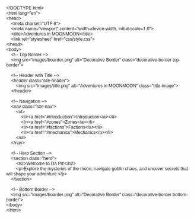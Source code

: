 <!DOCTYPE html PUBLIC "-//W3C//DTD HTML 4.01//EN" "http://www.w3.org/TR/html4/strict.dtd">
<html>
<head>
  <meta http-equiv="Content-Type" content="text/html; charset=utf-8">
  <meta http-equiv="Content-Style-Type" content="text/css">
  <title></title>
  <meta name="Generator" content="Cocoa HTML Writer">
  <meta name="CocoaVersion" content="2487.5">
  <style type="text/css">
    p.p1 {margin: 0.0px 0.0px 0.0px 0.0px; font: 12.0px Helvetica; -webkit-text-stroke: #000000}
    p.p2 {margin: 0.0px 0.0px 0.0px 0.0px; font: 12.0px Helvetica; -webkit-text-stroke: #000000; min-height: 14.0px}
    span.s1 {font-kerning: none}
  </style>
</head>
<body>
<p class="p1"><span class="s1">&lt;!DOCTYPE html&gt;</span></p>
<p class="p1"><span class="s1">&lt;html lang="en"&gt;</span></p>
<p class="p1"><span class="s1">&lt;head&gt;</span></p>
<p class="p1"><span class="s1"><span class="Apple-converted-space">    </span>&lt;meta charset="UTF-8"&gt;</span></p>
<p class="p1"><span class="s1"><span class="Apple-converted-space">    </span>&lt;meta name="viewport" content="width=device-width, initial-scale=1.0"&gt;</span></p>
<p class="p1"><span class="s1"><span class="Apple-converted-space">    </span>&lt;title&gt;Adventures in MOONMOON&lt;/title&gt;</span></p>
<p class="p1"><span class="s1"><span class="Apple-converted-space">    </span>&lt;link rel="stylesheet" href="css/style.css"&gt;</span></p>
<p class="p1"><span class="s1">&lt;/head&gt;</span></p>
<p class="p1"><span class="s1">&lt;body&gt;</span></p>
<p class="p1"><span class="s1"><span class="Apple-converted-space">    </span>&lt;!-- Top Border --&gt;</span></p>
<p class="p1"><span class="s1"><span class="Apple-converted-space">    </span>&lt;img src="images/boarder.png" alt="Decorative Border" class="decorative-border top-border"&gt;</span></p>
<p class="p2"><span class="s1"></span><br></p>
<p class="p1"><span class="s1"><span class="Apple-converted-space">    </span>&lt;!-- Header with Title --&gt;</span></p>
<p class="p1"><span class="s1"><span class="Apple-converted-space">    </span>&lt;header class="site-header"&gt;</span></p>
<p class="p1"><span class="s1"><span class="Apple-converted-space">        </span>&lt;img src="images/title.png" alt="Adventures in MOONMOON" class="title-image"&gt;</span></p>
<p class="p1"><span class="s1"><span class="Apple-converted-space">    </span>&lt;/header&gt;</span></p>
<p class="p2"><span class="s1"></span><br></p>
<p class="p1"><span class="s1"><span class="Apple-converted-space">    </span>&lt;!-- Navigation --&gt;</span></p>
<p class="p1"><span class="s1"><span class="Apple-converted-space">    </span>&lt;nav class="site-nav"&gt;</span></p>
<p class="p1"><span class="s1"><span class="Apple-converted-space">        </span>&lt;ul&gt;</span></p>
<p class="p1"><span class="s1"><span class="Apple-converted-space">            </span>&lt;li&gt;&lt;a href="#introduction"&gt;Introduction&lt;/a&gt;&lt;/li&gt;</span></p>
<p class="p1"><span class="s1"><span class="Apple-converted-space">            </span>&lt;li&gt;&lt;a href="#zones"&gt;Zones&lt;/a&gt;&lt;/li&gt;</span></p>
<p class="p1"><span class="s1"><span class="Apple-converted-space">            </span>&lt;li&gt;&lt;a href="#factions"&gt;Factions&lt;/a&gt;&lt;/li&gt;</span></p>
<p class="p1"><span class="s1"><span class="Apple-converted-space">            </span>&lt;li&gt;&lt;a href="#mechanics"&gt;Mechanics&lt;/a&gt;&lt;/li&gt;</span></p>
<p class="p1"><span class="s1"><span class="Apple-converted-space">        </span>&lt;/ul&gt;</span></p>
<p class="p1"><span class="s1"><span class="Apple-converted-space">    </span>&lt;/nav&gt;</span></p>
<p class="p2"><span class="s1"></span><br></p>
<p class="p1"><span class="s1"><span class="Apple-converted-space">    </span>&lt;!-- Hero Section --&gt;</span></p>
<p class="p1"><span class="s1"><span class="Apple-converted-space">    </span>&lt;section class="hero"&gt;</span></p>
<p class="p1"><span class="s1"><span class="Apple-converted-space">        </span>&lt;h2&gt;Welcome to Da Pit!&lt;/h2&gt;</span></p>
<p class="p1"><span class="s1"><span class="Apple-converted-space">        </span>&lt;p&gt;Explore the mysteries of the moon, navigate goblin chaos, and uncover secrets that will shape your adventure.&lt;/p&gt;</span></p>
<p class="p1"><span class="s1"><span class="Apple-converted-space">    </span>&lt;/section&gt;</span></p>
<p class="p2"><span class="s1"></span><br></p>
<p class="p1"><span class="s1"><span class="Apple-converted-space">    </span>&lt;!-- Bottom Border --&gt;</span></p>
<p class="p1"><span class="s1"><span class="Apple-converted-space">    </span>&lt;img src="images/boarder.png" alt="Decorative Border" class="decorative-border bottom-border"&gt;</span></p>
<p class="p1"><span class="s1">&lt;/body&gt;</span></p>
<p class="p1"><span class="s1">&lt;/html&gt;</span></p>
</body>
</html>
